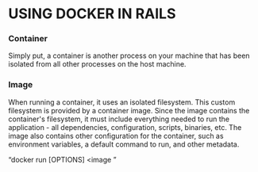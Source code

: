 # USING DOCKER IN RAILS

### Container
Simply put, a container is another process on your machine that has been isolated from all other processes on the host machine.

### Image
When running a container, it uses an isolated filesystem. This custom filesystem is provided by a container image. Since the image contains the container's filesystem, it must include everything needed to run the application - all dependencies, configuration, scripts, binaries, etc. The image also contains other configuration for the container, such as environment variables, a default command to run, and other metadata.

“docker run [OPTIONS] <image <command>”
